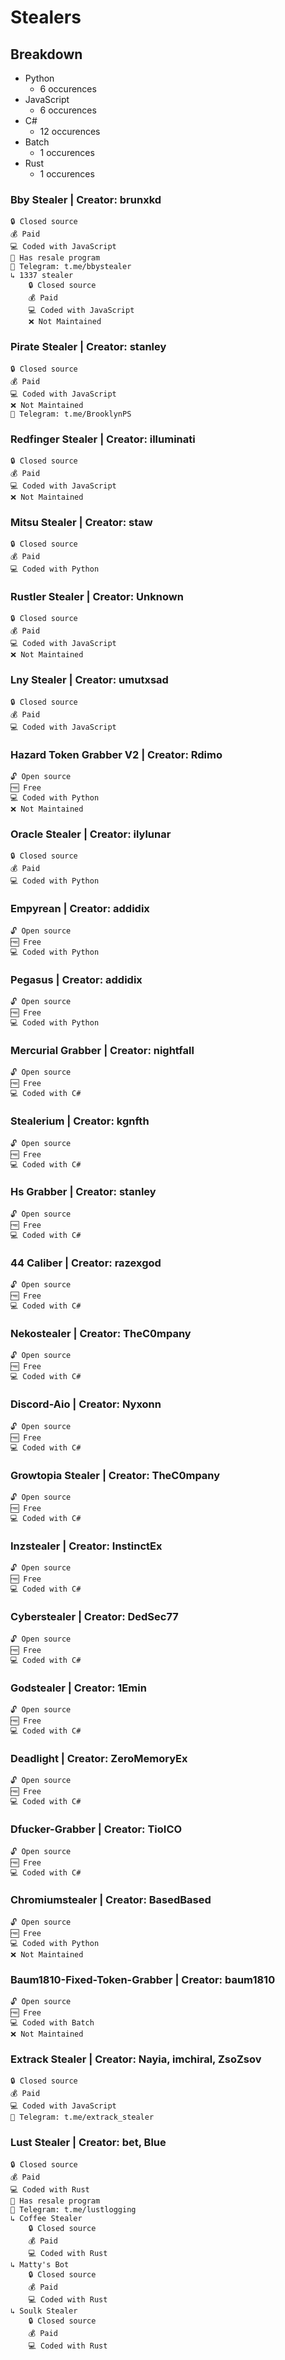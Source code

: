 # Stealers
## Breakdown
- Python
    - 6 occurences
- JavaScript
    - 6 occurences
- C#
    - 12 occurences
- Batch
    - 1 occurences
- Rust
    - 1 occurences
### Bby Stealer | Creator: brunxkd
    🔒 Closed source
    💰 Paid
    💻 Coded with JavaScript 
    💸 Has resale program
    💬 Telegram: t.me/bbystealer
    ↳ 1337 stealer
        🔒 Closed source
        💰 Paid
        💻 Coded with JavaScript 
        ❌ Not Maintained
### Pirate Stealer | Creator: stanley
    🔒 Closed source
    💰 Paid
    💻 Coded with JavaScript 
    ❌ Not Maintained
    💬 Telegram: t.me/BrooklynPS
### Redfinger Stealer | Creator: illuminati
    🔒 Closed source
    💰 Paid
    💻 Coded with JavaScript 
    ❌ Not Maintained
### Mitsu Stealer | Creator: staw
    🔒 Closed source
    💰 Paid
    💻 Coded with Python 
### Rustler Stealer | Creator: Unknown
    🔒 Closed source
    💰 Paid
    💻 Coded with JavaScript 
    ❌ Not Maintained
### Lny Stealer | Creator: umutxsad
    🔒 Closed source
    💰 Paid
    💻 Coded with JavaScript 
### Hazard Token Grabber V2 | Creator: Rdimo
    🔓 Open source
    🆓 Free
    💻 Coded with Python 
    ❌ Not Maintained
### Oracle Stealer | Creator: ilylunar
    🔒 Closed source
    💰 Paid
    💻 Coded with Python 
### Empyrean | Creator: addidix
    🔓 Open source
    🆓 Free
    💻 Coded with Python 
### Pegasus | Creator: addidix
    🔓 Open source
    🆓 Free
    💻 Coded with Python 
### Mercurial Grabber | Creator: nightfall
    🔓 Open source
    🆓 Free
    💻 Coded with C# 
### Stealerium | Creator: kgnfth
    🔓 Open source
    🆓 Free
    💻 Coded with C# 
### Hs Grabber | Creator: stanley
    🔓 Open source
    🆓 Free
    💻 Coded with C# 
### 44 Caliber | Creator: razexgod
    🔓 Open source
    🆓 Free
    💻 Coded with C# 
### Nekostealer | Creator: TheC0mpany
    🔓 Open source
    🆓 Free
    💻 Coded with C# 
### Discord-Aio | Creator: Nyxonn
    🔓 Open source
    🆓 Free
    💻 Coded with C# 
### Growtopia Stealer | Creator: TheC0mpany
    🔓 Open source
    🆓 Free
    💻 Coded with C# 
### Inzstealer | Creator: InstinctEx
    🔓 Open source
    🆓 Free
    💻 Coded with C# 
### Cyberstealer | Creator: DedSec77
    🔓 Open source
    🆓 Free
    💻 Coded with C# 
### Godstealer | Creator: 1Emin
    🔓 Open source
    🆓 Free
    💻 Coded with C# 
### Deadlight | Creator: ZeroMemoryEx
    🔓 Open source
    🆓 Free
    💻 Coded with C# 
### Dfucker-Grabber | Creator: TioICO
    🔓 Open source
    🆓 Free
    💻 Coded with C# 
### Chromiumstealer | Creator: BasedBased
    🔓 Open source
    🆓 Free
    💻 Coded with Python 
    ❌ Not Maintained
### Baum1810-Fixed-Token-Grabber | Creator: baum1810
    🔓 Open source
    🆓 Free
    💻 Coded with Batch 
    ❌ Not Maintained
### Extrack Stealer | Creator: Nayia, imchiral, ZsoZsov
    🔒 Closed source
    💰 Paid
    💻 Coded with JavaScript 
    💬 Telegram: t.me/extrack_stealer
### Lust Stealer | Creator: bet, Blue
    🔒 Closed source
    💰 Paid
    💻 Coded with Rust 
    💸 Has resale program
    💬 Telegram: t.me/lustlogging
    ↳ Coffee Stealer
        🔒 Closed source
        💰 Paid
        💻 Coded with Rust 
    ↳ Matty's Bot
        🔒 Closed source
        💰 Paid
        💻 Coded with Rust 
    ↳ Soulk Stealer
        🔒 Closed source
        💰 Paid
        💻 Coded with Rust 
